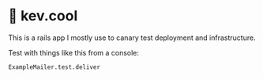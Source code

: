 # 👋 kev.cool

This is a rails app I mostly use to canary test deployment and infrastructure.


Test with things like this from a console:

```
ExampleMailer.test.deliver
```
